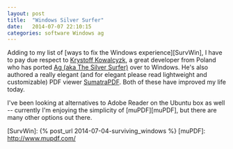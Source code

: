 ```yaml
---
layout: post
title:  "Windows Silver Surfer"
date:   2014-07-07 22:10:15
categories: software Windows ag
---
```


Adding to my list of [ways to fix the Windows experience][SurvWin], I have to
pay due respect to [Krystoff Kowalcyzk][KK], a great developer from Poland who
has ported [Ag (aka The Silver Surfer)][AG] over to Windows. He's also authored
a really elegant (and for elegant please read lightweight and customizable)
PDF viewer [SumatraPDF][SPDF]. Both of these have improved my life today.

I've been looking at alternatives to Adobe Reader on the Ubuntu box as well --
currently I'm enjoying the simplicity of [muPDF][muPDF], but there are many
other options out there.

[SPDF]:http://blog.kowalczyk.info/software/sumatrapdf/free-pdf-reader.html
[KK]: http://blog.kowalczyk.info/
[AG]:http://geoff.greer.fm/2011/12/27/the-silver-searcher-better-than-ack/
[SurvWin]: {% post_url 2014-07-04-surviving_windows %}
[muPDF]: http://www.mupdf.com/
